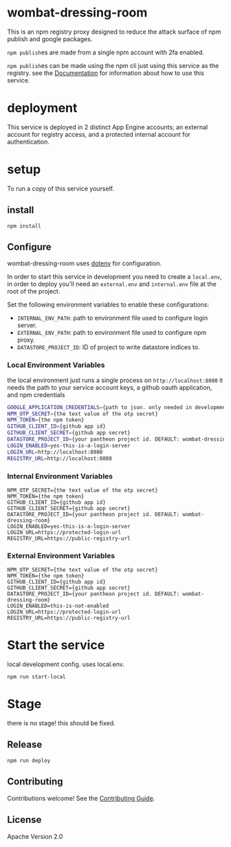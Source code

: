 # wombat-dressing-room

This is an npm registry proxy designed to reduce the attack surface of npm publish and google packages.

`npm publish`es are made from a single npm account with 2fa enabled.

`npm publish`es can be made using the npm cli just using this service as the registry. see the [Documentation](docs/usage.md) for information about how to use this service.


# deployment

This service is deployed in 2 distinct App Engine accounts; an external account for registry access, and a protected internal account for authentication.

# setup

To run a copy of this service yourself.

## install

`npm install`

## Configure

wombat-dressing-room uses [dotenv](https://www.npmjs.com/package/dotenv) for configuration.

In order to start this service in development you need to create a `local.env`, in order to deploy you'll need an `external.env` and `internal.env` file at the root of the project.

Set the following environment variables to enable these configurations:

* `INTERNAL_ENV_PATH`: path to environment file used to configure login server.
* `EXTERNAL_ENV_PATH`: path to environment file used to configure npm proxy.
* `DATASTORE_PROJECT_ID`: ID of project to write datastore indices to.

### Local Environment Variables

the local environment just runs a single process on `http://localhost:8080` it needs the path to your service account keys, a github oauth application, and npm credentials 

```sh
GOOGLE_APPLICATION_CREDENTIALS={path to json. only needed in development}
NPM_OTP_SECRET={the text value of the otp secret}
NPM_TOKEN={the npm token}
GITHUB_CLIENT_ID={github app id}
GITHUB_CLIENT_SECRET={github app secret}
DATASTORE_PROJECT_ID={your pantheon project id. DEFAULT: wombat-dressing-room}
LOGIN_ENABLED=yes-this-is-a-login-server
LOGIN_URL=http://localhost:8080
REGISTRY_URL=http://localhost:8080
```

### Internal Environment Variables

```
NPM_OTP_SECRET={the text value of the otp secret}
NPM_TOKEN={the npm token}
GITHUB_CLIENT_ID={github app id}
GITHUB_CLIENT_SECRET={github app secret}
DATASTORE_PROJECT_ID={your pantheon project id. DEFAULT: wombat-dressing-room}
LOGIN_ENABLED=yes-this-is-a-login-server
LOGIN_URL=https://protected-login-url
REGISTRY_URL=https://public-registry-url
```

### External Environment Variables

```
NPM_OTP_SECRET={the text value of the otp secret}
NPM_TOKEN={the npm token}
GITHUB_CLIENT_ID={github app id}
GITHUB_CLIENT_SECRET={github app secret}
DATASTORE_PROJECT_ID={your pantheon project id. DEFAULT: wombat-dressing-room}
LOGIN_ENABLED=this-is-not-enabled
LOGIN_URL=https://protected-login-url
REGISTRY_URL=https://public-registry-url
```

# Start the service

local development config. uses local.env.

`npm run start-local`

# Stage

there is no stage! this should be fixed.

## Release

`npm run deploy`

## Contributing

Contributions welcome! See the [Contributing Guide](https://github.com/googleapis/wombat-dressing-room/blob/master/CONTRIBUTING.md).

## License

Apache Version 2.0

